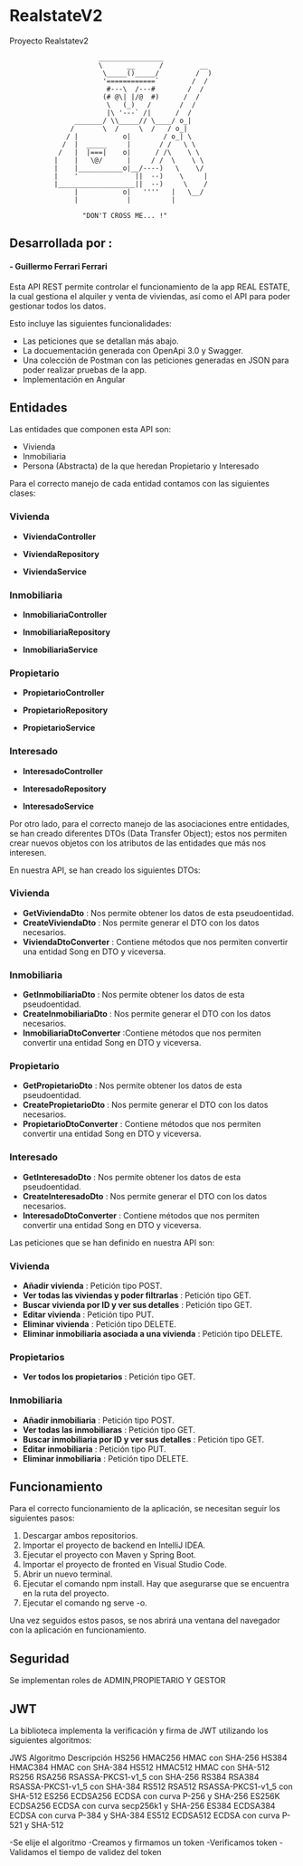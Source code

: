 # RealstateV2
Proyecto Realstatev2



                          ________________
                          \      __      /         __
                           \_____()_____/         /  )
                           '============`        /  /
                            #---\  /---#        /  /
                           (# @\| |/@  #)      /  /
                            \   (_)   /       /  /
                            |\ '---` /|      /  /
                    _______/ \\_____// \____/ o_|
                   /       \  /     \  /   / o_|
                  / |           o|        / o_| \
                 /  |  _____     |       / /   \ \
                /   |  |===|    o|      / /\    \ \
               |    |   \@/      |     / /  \    \ \
               |    |___________o|__/----)   \    \/
               |    '              ||  --)    \     |
               |___________________||  --)     \    /
                    |           o|   ''''   |   \__/
                    |            |          |

                      "DON'T CROSS ME... !"

## Desarrollada por :
#### - Guillermo Ferrari Ferrari

Esta API REST permite controlar el funcionamiento de la app REAL ESTATE, la cual gestiona el alquiler y venta de viviendas, así como el API para poder gestionar todos los datos.

Esto incluye las siguientes funcionalidades:

- Las peticiones que se detallan más abajo.
- La docuementación generada con OpenApi 3.0 y Swagger.
- Una colección de Postman con las peticiones generadas en JSON para poder realizar pruebas de la app.
- Implementación en Angular

## Entidades

Las entidades que componen esta API son:

- Vivienda
- Inmobiliaria
- Persona (Abstracta) de la que heredan Propietario y Interesado

Para el correcto manejo de cada entidad contamos con las siguientes clases:

### Vivienda

- **ViviendaController**   

- **ViviendaRepository**
  
- **ViviendaService**
 

### Inmobiliaria

- **InmobiliariaController**

- **InmobiliariaRepository**
  
- **InmobiliariaService**


### Propietario

- **PropietarioController**

- **PropietarioRepository**
  
- **PropietarioService**


### Interesado

- **InteresadoController**

- **InteresadoRepository**
  
- **InteresadoService**



Por otro lado, para el correcto manejo de las asociaciones entre entidades, se han creado diferentes DTOs (Data Transfer Object); estos nos permiten crear nuevos objetos con los atributos de las entidades que más nos interesen.

En nuestra API, se han creado los siguientes DTOs:

### Vivienda

- **GetViviendaDto** : Nos permite obtener los datos de esta pseudoentidad.
- **CreateViviendaDto** : Nos permite generar el DTO con los datos necesarios.
- **ViviendaDtoConverter** : Contiene métodos que nos permiten convertir una entidad Song en DTO y viceversa.

### Inmobiliaria

- **GetInmobiliariaDto** : Nos permite obtener los datos de esta pseudoentidad.
- **CreateInmobiliariaDto** : Nos permite generar el DTO con los datos necesarios.
- **InmobiliariaDtoConverter** :Contiene métodos que nos permiten convertir una entidad Song en DTO y viceversa.

### Propietario

- **GetPropietarioDto**  : Nos permite obtener los datos de esta pseudoentidad.
- **CreatePropietarioDto** : Nos permite generar el DTO con los datos necesarios.
- **PropietarioDtoConverter** : Contiene métodos que nos permiten convertir una entidad Song en DTO y viceversa.

### Interesado

- **GetInteresadoDto**  : Nos permite obtener los datos de esta pseudoentidad.
- **CreateInteresadoDto** : Nos permite generar el DTO con los datos necesarios.
- **InteresadoDtoConverter** : Contiene métodos que nos permiten convertir una entidad Song en DTO y viceversa.



Las peticiones que se han definido en nuestra API son:

### Vivienda

- **Añadir vivienda** : Petición tipo POST.
- **Ver todas las viviendas y poder filtrarlas** : Petición tipo GET.
- **Buscar vivienda por ID y ver sus detalles** : Petición tipo GET.
- **Editar vivienda** : Petición tipo PUT.
- **Eliminar vivienda** : Petición tipo DELETE.
- **Eliminar inmobiliaria asociada a una vivienda** : Petición tipo DELETE.

### Propietarios

- **Ver todos los propietarios** : Petición tipo GET.

### Inmobiliaria

- **Añadir inmobiliaria** : Petición tipo POST.
- **Ver todas las inmobiliaras** : Petición tipo GET.
- **Buscar inmobiliaria por ID y ver sus detalles** : Petición tipo GET.
- **Editar inmobiliaria** : Petición tipo PUT.
- **Eliminar inmobiliaria** : Petición tipo DELETE.

## Funcionamiento

Para el correcto funcionamiento de la aplicación, se necesitan seguir los siguientes pasos:

1. Descargar ambos repositorios.
2. Importar el proyecto de backend en IntelliJ IDEA.
3. Ejecutar el proyecto con Maven y Spring Boot.
4. Importar el proyecto de fronted en Visual Studio Code.
5. Abrir un nuevo terminal.
6. Ejecutar el comando npm install. Hay que asegurarse que se encuentra en la ruta del proyecto.
7. Ejecutar el comando ng serve -o.

Una vez seguidos estos pasos, se nos abrirá una ventana del navegador con la aplicación en funcionamiento.

## Seguridad

Se implementan roles de ADMIN,PROPIETARIO Y GESTOR

## JWT

La biblioteca implementa la verificación y firma de JWT utilizando los siguientes algoritmos:

JWS	    Algoritmo	    Descripción
HS256	HMAC256	    HMAC con SHA-256
HS384	HMAC384	    HMAC con SHA-384
HS512	HMAC512 	HMAC con SHA-512
RS256	RSA256	    RSASSA-PKCS1-v1_5 con SHA-256
RS384	RSA384	    RSASSA-PKCS1-v1_5 con SHA-384
RS512	RSA512	    RSASSA-PKCS1-v1_5 con SHA-512
ES256	ECDSA256	ECDSA con curva P-256 y SHA-256
ES256K	ECDSA256	ECDSA con curva secp256k1 y SHA-256
ES384	ECDSA384	ECDSA con curva P-384 y SHA-384
ES512	ECDSA512	ECDSA con curva P-521 y SHA-512


-Se elije el algoritmo
-Creamos y firmamos un token
-Verificamos token
-Validamos el tiempo de validez del token






